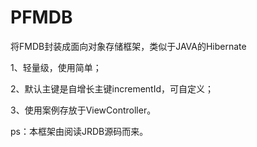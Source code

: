 # PFMDB
将FMDB封装成面向对象存储框架，类似于JAVA的Hibernate

1、轻量级，使用简单；

2、默认主键是自增长主键incrementId，可自定义；

3、使用案例存放于ViewController。

ps：本框架由阅读JRDB源码而来。
